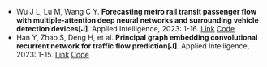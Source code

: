 * Wu J L, Lu M, Wang C Y. <b>Forecasting metro rail transit passenger flow with multiple-attention deep neural networks and surrounding vehicle detection devices[J]</b>. Applied Intelligence, 2023: 1-16. [Link](https://link.springer.com/article/10.1007/s10489-023-04483-x) [Code](https://github.com/jlwustudio/MADNN)
* Han Y, Zhao S, Deng H, et al. <b>Principal graph embedding convolutional recurrent network for traffic flow prediction[J]</b>. Applied Intelligence, 2023: 1-15. [Link](https://link.springer.com/article/10.1007/s10489-022-04211-x) [Code](https://github.com/hanyang-sh/PGECRN)
